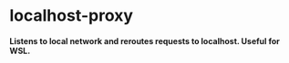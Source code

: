 localhost-proxy
=======================

#### Listens to local network and reroutes requests to localhost. Useful for WSL.
